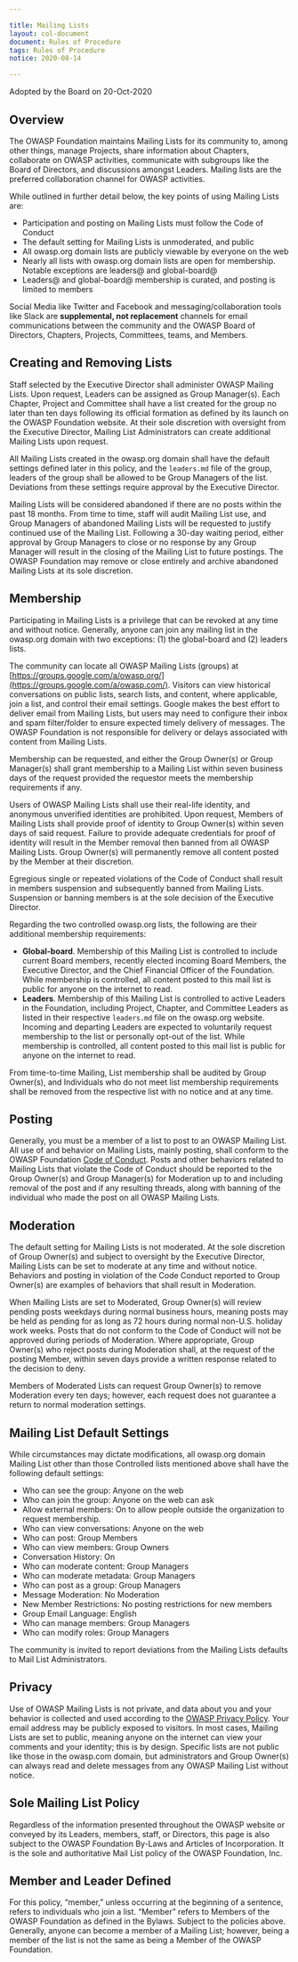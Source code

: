 ```yaml
---

title: Mailing Lists
layout: col-document
document: Rules of Procedure
tags: Rules of Procedure
notice: 2020-08-14

---
```


Adopted by the Board on 20-Oct-2020

## Overview

The OWASP Foundation maintains Mailing Lists for its community to, among other things, manage Projects, share information about Chapters, collaborate on OWASP activities, communicate with subgroups like the Board of Directors, and discussions amongst Leaders. Mailing lists are the preferred collaboration channel for OWASP activities.

While outlined in further detail below, the key points of using Mailing Lists are:

- Participation and posting on Mailing Lists must follow the Code of Conduct
- The default setting for Mailing Lists is unmoderated, and public
- All owasp.org domain lists are publicly viewable by everyone on the web
- Nearly all lists with owasp.org domain lists are open for membership. Notable exceptions are leaders@ and global-board@
- Leaders@ and global-board@ membership is curated, and posting is limited to members

Social Media like Twitter and Facebook and messaging/collaboration tools like Slack are **supplemental, not replacement** channels for email communications between the community and the OWASP Board of Directors, Chapters, Projects, Committees, teams, and Members.

## Creating and Removing Lists

Staff selected by the Executive Director shall administer OWASP Mailing Lists. Upon request, Leaders can be assigned as Group Manager(s). Each Chapter, Project and Committee shall have a list created for the group no later than ten days following its official formation as defined by its launch on the OWASP Foundation website. At their sole discretion with oversight from the Executive Director, Mailing List Administrators can create additional Mailing Lists upon request.

All Mailing Lists created in the owasp.org domain shall have the default settings defined later in this policy, and the `leaders.md` file of the group, leaders of the group shall be allowed to be Group Managers of the list. Deviations from these settings require approval by the Executive Director.

Mailing Lists will be considered abandoned if there are no posts within the past 18 months. From time to time, staff will audit Mailing List use, and Group Managers of abandoned Mailing Lists will be requested to justify continued use of the Mailing List. Following a 30-day waiting period, either approval by Group Managers to close or no response by any Group Manager will result in the closing of the Mailing List to future postings. The OWASP Foundation may remove or close entirely and archive abandoned Mailing Lists at its sole discretion.

## Membership

Participating in Mailing Lists is a privilege that can be revoked at any time and without notice. Generally, anyone can join any mailing list in the owasp.org domain with two exceptions: (1) the global-board and (2) leaders lists.

The community can locate all OWASP Mailing Lists (groups) at [https://groups.google.com/a/owasp.org/](https://groups.google.com/a/owasp.com/). Visitors can view historical conversations on public lists, search lists, and content, where applicable, join a list, and control their email settings. Google makes the best effort to deliver email from Mailing Lists, but users may need to configure their inbox and spam filter/folder to ensure expected timely delivery of messages. The OWASP Foundation is not responsible for delivery or delays associated with content from Mailing Lists.

Membership can be requested, and either the Group Owner(s) or Group Manager(s) shall grant membership to a Mailing List within seven business days of the request provided the requestor meets the membership requirements if any.

Users of OWASP Mailing Lists shall use their real-life identity, and anonymous unverified identities are prohibited. Upon request, Members of Mailing Lists shall provide proof of identity to Group Owner(s) within seven days of said request. Failure to provide adequate credentials for proof of identity will result in the Member removal then banned from all OWASP Mailing Lists. Group Owner(s) will permanently remove all content posted by the Member at their discretion.

Egregious single or repeated violations of the Code of Conduct shall result in members suspension and subsequently banned from Mailing Lists. Suspension or banning members is at the sole decision of the Executive Director.

Regarding the two controlled owasp.org lists, the following are their additional membership requirements:

- **Global-board**. Membership of this Mailing List is controlled to include current Board members, recently elected incoming Board Members, the Executive Director, and the Chief Financial Officer of the Foundation. While membership is controlled, all content posted to this mail list is public for anyone on the internet to read.
- **Leaders**. Membership of this Mailing List is controlled to active Leaders in the Foundation, including Project, Chapter, and Committee Leaders as listed in their respective `leaders.md` file on the owasp.org website. Incoming and departing Leaders are expected to voluntarily request membership to the list or personally opt-out of the list. While membership is controlled, all content posted to this mail list is public for anyone on the internet to read.

From time-to-time Mailing, List membership shall be audited by Group Owner(s), and Individuals who do not meet list membership requirements shall be removed from the respective list with no notice and at any time.

## Posting

Generally, you must be a member of a list to post to an OWASP Mailing List. All use of and behavior on Mailing Lists, mainly posting, shall conform to the OWASP Foundation [Code of Conduct](/www-policy/operational/code-of-conduct). Posts and other behaviors related to Mailing Lists that violate the Code of Conduct should be reported to the Group Owner(s) and Group Manager(s) for Moderation up to and including removal of the post and if any resulting threads, along with banning of the individual who made the post on all OWASP Mailing Lists.

## Moderation

The default setting for Mailing Lists is not moderated. At the sole discretion of Group Owner(s) and subject to oversight by the Executive Director, Mailing Lists can be set to moderate at any time and without notice. Behaviors and posting in violation of the Code Conduct reported to Group Owner(s) are examples of behaviors that shall result in Moderation.

When Mailing Lists are set to Moderated, Group Owner(s) will review pending posts weekdays during normal business hours, meaning posts may be held as pending for as long as 72 hours during normal non-U.S. holiday work weeks.  Posts that do not conform to the Code of Conduct will not be approved during periods of Moderation. Where appropriate, Group Owner(s) who reject posts during Moderation shall, at the request of the posting Member, within seven days provide a written response related to the decision to deny.

Members of Moderated Lists can request Group Owner(s) to remove Moderation every ten days; however, each request does not guarantee a return to normal moderation settings.

## Mailing List Default Settings

While circumstances may dictate modifications, all owasp.org domain Mailing List other than those Controlled lists mentioned above shall have the following default settings:

- Who can see the group: Anyone on the web
- Who can join the group: Anyone on the web can ask
- Allow external members: On to allow people outside the organization to request membership.
- Who can view conversations: Anyone on the web
- Who can post: Group Members
- Who can view members: Group Owners
- Conversation History: On
- Who can moderate content: Group Managers
- Who can moderate metadata: Group Managers
- Who can post as a group: Group Managers
- Message Moderation: No Moderation
- New Member Restrictions: No posting restrictions for new members
- Group Email Language: English
- Who can manage members: Group Managers
- Who can modify roles: Group Managers

The community is invited to report deviations from the Mailing Lists defaults to Mail List Administrators.

## Privacy

Use of OWASP Mailing Lists is not private, and data about you and your behavior is collected and used according to the [OWASP Privacy Policy](/www-policy/operational/privacy). Your email address may be publicly exposed to visitors. In most cases, Mailing Lists are set to public, meaning anyone on the internet can view your comments and your identity; this is by design. Specific lists are not public like those in the owasp.com domain, but administrators and Group Owner(s) can always read and delete messages from any OWASP Mailing List without notice.

## Sole Mailing List Policy

Regardless of the information presented throughout the OWASP website or conveyed by its Leaders, members, staff, or Directors, this page is also subject to the OWASP Foundation By-Laws and Articles of Incorporation. It is the sole and authoritative Mail List policy of the OWASP Foundation, Inc.

## Member and Leader Defined

For this policy, “member,” unless occurring at the beginning of a sentence, refers to individuals who join a list. “Member” refers to Members of the OWASP Foundation as defined in the Bylaws. Subject to the policies above. Generally, anyone can become a member of a Mailing List; however, being a member of the list is not the same as being a Member of the OWASP Foundation.
